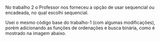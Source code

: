 No trabalho 2 o Professor nos forneceu a opção de usar sequencial ou encadeada, no qual escolhi sequencial.

Usei o mesmo código base do trabalho-1 (com algumas modificações), porém adicionando as funções de ordenações e busca binária, como é mostrado na imagem abaixo.
<a href="https://pessoal.dainf.ct.utfpr.edu.br/maurofonseca/doku.php?id=cursos:if63c:lab6sort"><img src="https://cdn.discordapp.com/attachments/845013211555692546/967539427377287178/unknown.png" alt=""></a>
